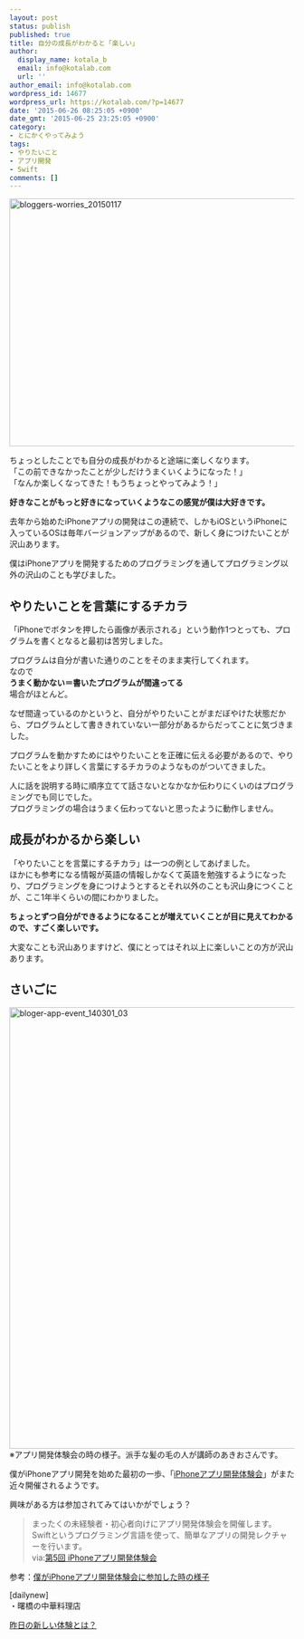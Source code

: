 ```yaml
---
layout: post
status: publish
published: true
title: 自分の成長がわかると「楽しい」
author:
  display_name: kotala_b
  email: info@kotalab.com
  url: ''
author_email: info@kotalab.com
wordpress_id: 14677
wordpress_url: https://kotalab.com/?p=14677
date: '2015-06-26 08:25:05 +0900'
date_gmt: '2015-06-25 23:25:05 +0900'
category:
- とにかくやってみよう
tags:
- やりたいこと
- アプリ開発
- Swift
comments: []
---
```

<p><img src="https://kotalab.com/wp-content/uploads/2015/01/bloggers-worries_20150117-780x438.jpg" alt="bloggers-worries_20150117" width="780" height="438" class="aligncenter size-large wp-image-13846" /></p>
<p>ちょっとしたことでも自分の成長がわかると途端に楽しくなります。<br />
「この前できなかったことが少しだけうまくいくようになった！」<br />
「なんか楽しくなってきた！もうちょっとやってみよう！」</p>
<p><strong>好きなことがもっと好きになっていくようなこの感覚が僕は大好きです。</strong></p>
<p>去年から始めたiPhoneアプリの開発はこの連続で、しかもiOSというiPhoneに入っているOSは毎年バージョンアップがあるので、新しく身につけたいことが沢山あります。</p>
<p>僕はiPhoneアプリを開発するためのプログラミングを通してプログラミング以外の沢山のことも学びました。</p>
<!--more-->
<h2>やりたいことを言葉にするチカラ</h2>
<p>「iPhoneでボタンを押したら画像が表示される」という動作1つとっても、プログラムを書くとなると最初は苦労しました。</p>
<p>プログラムは自分が書いた通りのことをそのまま実行してくれます。<br />
なので<br />
<strong>うまく動かない＝書いたプログラムが間違ってる</strong><br />
場合がほとんど。</p>
<p>なぜ間違っているのかというと、自分がやりたいことがまだぼやけた状態だから、プログラムとして書ききれていない一部分があるからだってことに気づきました。</p>
<p>プログラムを動かすためにはやりたいことを正確に伝える必要があるので、やりたいことをより詳しく言葉にするチカラのようなものがついてきました。</p>
<p>人に話を説明する時に順序立てて話さないとなかなか伝わりにくいのはプログラミングでも同じでした。<br />
プログラミングの場合はうまく伝わってないと思ったように動作しません。</p>
<h2>成長がわかるから楽しい</h2>
<p>「やりたいことを言葉にするチカラ」は一つの例としてあげました。<br />
ほかにも参考になる情報が英語の情報しかなくて英語を勉強するようになったり、プログラミングを身につけようとするとそれ以外のことも沢山身につくことが、ここ1年半くらいの間にわかりました。</p>
<p><strong>ちょっとずつ自分ができるようになることが増えていくことが目に見えてわかるので、すごく楽しいです。</strong></p>
<p>大変なことも沢山ありますけど、僕にとってはそれ以上に楽しいことの方が沢山あります。</p>
<h2>さいごに</h2>
<p><img src="https://kotalab.com/wp-content/uploads/bloger-app-event_140301_03.jpg" alt="bloger-app-event_140301_03" width="780" class="aligncenter size-large wp-image-11033" /><br />
<span style="font-size:14px;">※アプリ開発体験会の時の様子。派手な髪の毛の人が講師のあきおさんです。</span></p>
<p>僕がiPhoneアプリ開発を始めた最初の一歩、「<a href="http://peatix.com/event/98924/" target="_blank">iPhoneアプリ開発体験会</a>」がまた近々開催されるようです。</p>
<p>興味がある方は参加されてみてはいかがでしょう？</p>
<blockquote><p>まったくの未経験者・初心者向けにアプリ開発体験会を開催します。<br />
Swiftというプログラミング言語を使って、簡単なアプリの開発レクチャーを行います。<br />
via:<a href="http://peatix.com/event/98924/" target="_blank">第5回 iPhoneアプリ開発体験会</a></p>
</blockquote>
<p>参考：<a href="https://kotalab.com/bloger-app-event">僕がiPhoneアプリ開発体験会に参加した時の様子</a></p>
<p>[dailynew]<br />
・曙橋の中華料理店</p>
<p><a href="https://kotalab.com/lets-start-1day1new" title="昨日の新しい体験とは？">昨日の新しい体験とは？</a></p>
<div class="clear"></div>
